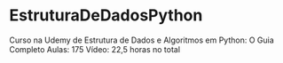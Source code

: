 # EstruturaDeDadosPython
Curso na Udemy de Estrutura de Dados e Algoritmos em Python: O Guia Completo
Aulas: 175
Vídeo: 22,5 horas no total
